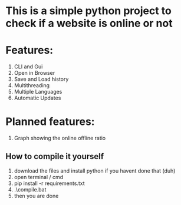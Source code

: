 # This is a simple python project to check if a website is online or not
# Features:
1. CLI and Gui
2. Open in Browser
3. Save and Load history
4. Multithreading
5. Multiple Languages
6. Automatic Updates

# Planned features:
1. Graph showing the online offline ratio

## How to compile it yourself
1. download the files and install python if you havent done that (duh)
2. open terminal / cmd 
3. pip install -r requirements.txt
4. .\compile.bat
5. then you are done